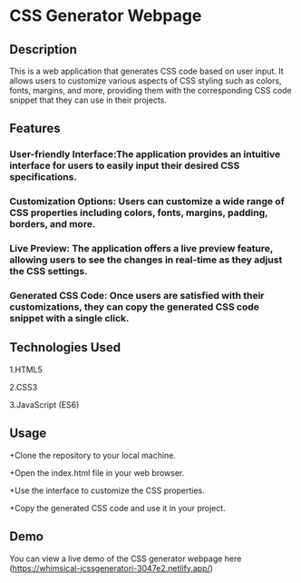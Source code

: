 # CSS Generator Webpage

## Description
This is a web application that generates CSS code based on user input. It allows users to customize various aspects of CSS styling such as colors, fonts, margins, and more, providing them with the corresponding CSS code snippet that they can use in their projects.

## Features
### User-friendly Interface:The application provides an intuitive interface for users to easily input their desired CSS specifications.

### Customization Options: Users can customize a wide range of CSS properties including colors, fonts, margins, padding, borders, and more.

### Live Preview: The application offers a live preview feature, allowing users to see the changes in real-time as they adjust the CSS settings.

### Generated CSS Code: Once users are satisfied with their customizations, they can copy the generated CSS code snippet with a single click.


## Technologies Used

1.HTML5

2.CSS3

3.JavaScript (ES6)

## Usage

+Clone the repository to your local machine.

+Open the index.html file in your web browser.

+Use the interface to customize the CSS properties.

+Copy the generated CSS code and use it in your project.

## Demo

You can view a live demo of the CSS generator webpage here (https://whimsical-jcssgeneratori-3047e2.netlify.app/)
